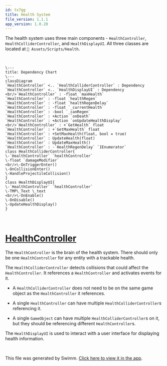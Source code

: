 ```yaml
---
id: tx7gg
title: Health System
file_version: 1.1.1
app_version: 1.0.20
---
```


The health system uses three main components - `HealthController`<swm-token data-swm-token=":Assets/Scripts/Health/HealthController.cs:18:5:5:`    public class HealthController : MonoBehaviour`"/>, `HealthColliderController`<swm-token data-swm-token=":Assets/Scripts/Health/HealthColliderController.cs:6:5:5:`    public class HealthColliderController : MonoBehaviour`"/>, and `HealthDisplayUI`<swm-token data-swm-token=":Assets/Scripts/Health/HealthDisplayUI.cs:6:5:5:`    public class HealthDisplayUI : MonoBehaviour`"/>. All three classes are located at `📄 Assets/Scripts/Health`.

<br/>

<!--MERMAID {width:50}-->
```mermaid
\---
title: Dependency Chart
\---
classDiagram
`HealthController` <.. `HealthColliderController` : Dependency
`HealthController` <.. `HealthDisplayUI` : Dependency
<br/>`HealthController` : -float `maxHealth`
`HealthController` : -float `healthRegen`
`HealthController` : -float `healthRegenDelay`
`HealthController` : -float `_currentHealth`
`HealthController` : -bool `_canRegen`
`HealthController` : +Action `onDeath`
`HealthController` : +Action `onUpdateHealthDisplay`
<br/>`HealthController` : +`GetHealth` float
`HealthController` : +`GetMaxHealth` float
`HealthController` : +SetMaxHealth(float, bool = true)
`HealthController` : UpdateHealth(float)
`HealthController` : UpdateMaxHealth()
`HealthController` : -`HealthRegenDelay` `IEnumerator`
class HealthColliderController{
\-`HealthController` `healthController`
\-float `damageModifier`
<br/>\-OnTriggerEnter()
\-OnCollisionEnter()
\-HandleProjectileCollision()
}
class HealthDisplayUI{
\-`HealthController` `healthController`
\-TMP\_Text \_text
<br/>\-OnEnable()
\-OnDisable()
\-UpdateHealthDisplay()
}
```
<!--MCONTENT {content: "\\---<br/>\ntitle: Dependency Chart<br/>\n\\---<br/>\nclassDiagram<br/>\n`HealthController`<swm-token data-swm-token=\":Assets/Scripts/Health/HealthController.cs:18:5:5:`    public class HealthController : MonoBehaviour`\"/> <.. `HealthColliderController`<swm-token data-swm-token=\":Assets/Scripts/Health/HealthColliderController.cs:6:5:5:`    public class HealthColliderController : MonoBehaviour`\"/> : Dependency<br/>\n`HealthController`<swm-token data-swm-token=\":Assets/Scripts/Health/HealthController.cs:18:5:5:`    public class HealthController : MonoBehaviour`\"/> <.. `HealthDisplayUI`<swm-token data-swm-token=\":Assets/Scripts/Health/HealthDisplayUI.cs:6:5:5:`    public class HealthDisplayUI : MonoBehaviour`\"/> : Dependency<br/>\n<br/>`HealthController`<swm-token data-swm-token=\":Assets/Scripts/Health/HealthController.cs:18:5:5:`    public class HealthController : MonoBehaviour`\"/> : -float `maxHealth`<swm-token data-swm-token=\":Assets/Scripts/Health/HealthController.cs:21:9:9:`        [SerializeField] private float maxHealth = 100f;`\"/><br/>\n`HealthController`<swm-token data-swm-token=\":Assets/Scripts/Health/HealthController.cs:18:5:5:`    public class HealthController : MonoBehaviour`\"/> : -float `healthRegen`<swm-token data-swm-token=\":Assets/Scripts/Health/HealthController.cs:22:23:23:`        [SerializeField, Tooltip(&quot;Health regenerated per second&quot;)] private float healthRegen = 1.5f;`\"/><br/>\n`HealthController`<swm-token data-swm-token=\":Assets/Scripts/Health/HealthController.cs:18:5:5:`    public class HealthController : MonoBehaviour`\"/> : -float `healthRegenDelay`<swm-token data-swm-token=\":Assets/Scripts/Health/HealthController.cs:23:31:31:`        [SerializeField, Tooltip(&quot;Delay after taking damage before health will regenerate&quot;)] private float healthRegenDelay = 2.5f;`\"/><br/>\n`HealthController`<swm-token data-swm-token=\":Assets/Scripts/Health/HealthController.cs:18:5:5:`    public class HealthController : MonoBehaviour`\"/> : -float `_currentHealth`<swm-token data-swm-token=\":Assets/Scripts/Health/HealthController.cs:25:5:5:`        private float _currentHealth;`\"/><br/>\n`HealthController`<swm-token data-swm-token=\":Assets/Scripts/Health/HealthController.cs:18:5:5:`    public class HealthController : MonoBehaviour`\"/> : -bool `_canRegen`<swm-token data-swm-token=\":Assets/Scripts/Health/HealthController.cs:26:5:5:`        private bool _canRegen;`\"/><br/>\n`HealthController`<swm-token data-swm-token=\":Assets/Scripts/Health/HealthController.cs:18:5:5:`    public class HealthController : MonoBehaviour`\"/> : +Action `onDeath`<swm-token data-swm-token=\":Assets/Scripts/Health/HealthController.cs:29:5:5:`        public Action onDeath;`\"/><br/>\n`HealthController`<swm-token data-swm-token=\":Assets/Scripts/Health/HealthController.cs:18:5:5:`    public class HealthController : MonoBehaviour`\"/> : +Action `onUpdateHealthDisplay`<swm-token data-swm-token=\":Assets/Scripts/Health/HealthController.cs:30:5:5:`        public Action onUpdateHealthDisplay;`\"/><br/>\n<br/>`HealthController`<swm-token data-swm-token=\":Assets/Scripts/Health/HealthDisplayUI.cs:8:7:7:`        [SerializeField] private HealthController healthController;`\"/> : +`GetHealth`<swm-token data-swm-token=\":Assets/Scripts/Health/HealthController.cs:32:5:5:`        public float GetHealth() =&gt; _currentHealth;`\"/> float<br/>\n`HealthController`<swm-token data-swm-token=\":Assets/Scripts/Health/HealthDisplayUI.cs:8:7:7:`        [SerializeField] private HealthController healthController;`\"/> : +`GetMaxHealth`<swm-token data-swm-token=\":Assets/Scripts/Health/HealthController.cs:34:5:5:`        public float GetMaxHealth() =&gt; maxHealth;`\"/> float<br/>\n`HealthController`<swm-token data-swm-token=\":Assets/Scripts/Health/HealthDisplayUI.cs:8:7:7:`        [SerializeField] private HealthController healthController;`\"/> : +SetMaxHealth(float, bool = true)<br/>\n`HealthController`<swm-token data-swm-token=\":Assets/Scripts/Health/HealthDisplayUI.cs:8:7:7:`        [SerializeField] private HealthController healthController;`\"/> : UpdateHealth(float)<br/>\n`HealthController`<swm-token data-swm-token=\":Assets/Scripts/Health/HealthDisplayUI.cs:8:7:7:`        [SerializeField] private HealthController healthController;`\"/> : UpdateMaxHealth()<br/>\n`HealthController`<swm-token data-swm-token=\":Assets/Scripts/Health/HealthDisplayUI.cs:8:7:7:`        [SerializeField] private HealthController healthController;`\"/> : -`HealthRegenDelay`<swm-token data-swm-token=\":Assets/Scripts/Health/HealthController.cs:75:5:5:`        private IEnumerator HealthRegenDelay()`\"/> `IEnumerator`<swm-token data-swm-token=\":Assets/Scripts/Health/HealthController.cs:75:3:3:`        private IEnumerator HealthRegenDelay()`\"/><br/>\nclass HealthColliderController{<br/>\n\\-`HealthController`<swm-token data-swm-token=\":Assets/Scripts/Health/HealthDisplayUI.cs:8:7:7:`        [SerializeField] private HealthController healthController;`\"/> `healthController`<swm-token data-swm-token=\":Assets/Scripts/Health/HealthColliderController.cs:28:1:1:`            healthController.UpdateHealth(projectile.Damage * -1f * damageModifier);`\"/><br/>\n\\-float `damageModifier`<swm-token data-swm-token=\":Assets/Scripts/Health/HealthColliderController.cs:28:16:16:`            healthController.UpdateHealth(projectile.Damage * -1f * damageModifier);`\"/><br/>\n<br/>\\-OnTriggerEnter()<br/>\n\\-OnCollisionEnter()<br/>\n\\-HandleProjectileCollision()<br/>\n}<br/>\nclass HealthDisplayUI{<br/>\n\\-`HealthController`<swm-token data-swm-token=\":Assets/Scripts/Health/HealthDisplayUI.cs:8:7:7:`        [SerializeField] private HealthController healthController;`\"/> `healthController`<swm-token data-swm-token=\":Assets/Scripts/Health/HealthColliderController.cs:28:1:1:`            healthController.UpdateHealth(projectile.Damage * -1f * damageModifier);`\"/><br/>\n\\-TMP\\_Text \\_text<br/>\n<br/>\\-OnEnable()<br/>\n\\-OnDisable()<br/>\n\\-UpdateHealthDisplay()<br/>\n}"} --->

<br/>

# [HealthController](healthcontroller.5v1da.sw.md)

The `HealthController`<swm-token data-swm-token=":Assets/Scripts/Health/HealthController.cs:18:5:5:`    public class HealthController : MonoBehaviour`"/> is the brain of the health system. There should only be one `HealthController`<swm-token data-swm-token=":Assets/Scripts/Health/HealthController.cs:18:5:5:`    public class HealthController : MonoBehaviour`"/> for any entity with a trackable health.

The `HealthColliderController`<swm-token data-swm-token=":Assets/Scripts/Health/HealthColliderController.cs:6:5:5:`    public class HealthColliderController : MonoBehaviour`"/> detects collisions that could affect the `HealthController`<swm-token data-swm-token=":Assets/Scripts/Health/HealthController.cs:18:5:5:`    public class HealthController : MonoBehaviour`"/>. It references a `HealthController`<swm-token data-swm-token=":Assets/Scripts/Health/HealthController.cs:18:5:5:`    public class HealthController : MonoBehaviour`"/> and activates events for it.

*   A `HealthColliderController`<swm-token data-swm-token=":Assets/Scripts/Health/HealthColliderController.cs:6:5:5:`    public class HealthColliderController : MonoBehaviour`"/> does not need to be on the same game object as the `HealthController`<swm-token data-swm-token=":Assets/Scripts/Health/HealthController.cs:18:5:5:`    public class HealthController : MonoBehaviour`"/> it references.
    
*   A single `HealthController`<swm-token data-swm-token=":Assets/Scripts/Health/HealthController.cs:18:5:5:`    public class HealthController : MonoBehaviour`"/> can have multiple `HealthColliderController`<swm-token data-swm-token=":Assets/Scripts/Health/HealthColliderController.cs:6:5:5:`    public class HealthColliderController : MonoBehaviour`"/>s referencing it.
    
*   A single `GameObject` can have multiple `HealthColliderController`<swm-token data-swm-token=":Assets/Scripts/Health/HealthColliderController.cs:6:5:5:`    public class HealthColliderController : MonoBehaviour`"/>s on it, but they should be referencing different `HealthController`<swm-token data-swm-token=":Assets/Scripts/Health/HealthController.cs:18:5:5:`    public class HealthController : MonoBehaviour`"/>s.
    

The `HealthDisplayUI`<swm-token data-swm-token=":Assets/Scripts/Health/HealthDisplayUI.cs:6:5:5:`    public class HealthDisplayUI : MonoBehaviour`"/> is used to interact with a user interface for displaying health information.

<br/>

This file was generated by Swimm. [Click here to view it in the app](https://app.swimm.io/repos/Z2l0aHViJTNBJTNBQ2hyb21ldHJ5JTNBJTNBcGlkaWU=/docs/tx7gg).
